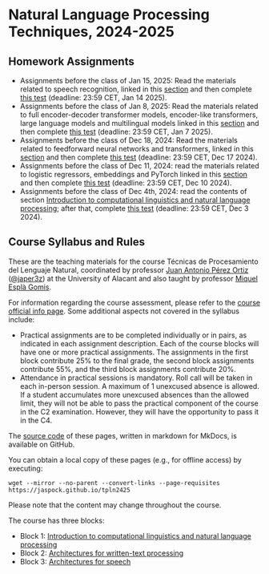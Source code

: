 # Natural Language Processing Techniques, 2024-2025

## Homework Assignments

<!--
- Assignments **before the class of Jan 19, 2025**: Read the materials related to speech recognition, linked in this [section](speech.md#contenidos-a-preparar-antes-de-la-sesion-del-19012025) and then complete [this test](https://forms.gle/woGk9hkmepMVkrg47) (deadline: 23:59 CET, Jan 18 2025).
- Assignments **before the class of Jan 17, 2025**: Read the materials related to full encoder-decoder transformer models, encoder-like transformers, large language models and multilingual models linked in this [section](text.md#contenidos-a-preparar-antes-de-la-sesion-del-17012025) and then complete [this test](https://forms.gle/GRK5SLc3STkup8at9) (deadline: 23:59 CET, Jan 16 2025).
- Assignments before the class of Jan 10, 2025: Read the materials related to embeddings, neural networks and transformers, linked in this [section](text.md#contenidos-a-preparar-antes-de-la-sesion-del-10012025) and then complete [this test](https://forms.gle/7KDwRtXcrpxsKjHp7) (deadline: 23:59 CET, Jan 9 2025).
- Assignments before the class of Dec 20, 2024: This class will have two parts taught by different teachers; therefore, your assignments will deal with two different topics. Firstly, read the new contents of section [_Introduction to computational linguistics and natural language processing_](cl.md); after that, complete [this test](https://forms.gle/ZkDWRSRSzB4p7Ugy7) and read the article "The Future of Computational Linguistics: On Beyond Alchemy" [here](https://www.frontiersin.org/articles/10.3389/frai.2021.625341/full) (Reading time: one hour and a half) (deadline: 23:59 CET, Dec 19 2024). Secondly, read the materials related to logistic regressors and PyTorch linked in this [section](text.md#contenidos-a-preparar-antes-de-la-sesion-del-20122024) and then complete [this test](https://forms.gle/V3U9MTHo7c9DNhkc6) (same deadline: 23:59 CET, Dec 19 2024).
-->
- Assignments before the class of Jan 15, 2025: Read the materials related to speech recognition, linked in this [section](speech.md#before-speech1) and then complete [this test](https://forms.gle/woGk9hkmepMVkrg47) (deadline: 23:59 CET, Jan 14 2025).
- Assignments before the class of Jan 8, 2025: Read the materials related to full encoder-decoder transformer models, encoder-like transformers, large language models and multilingual models linked in this [section](text.md#before-text3) and then complete [this test](https://forms.gle/GRK5SLc3STkup8at9) (deadline: 23:59 CET, Jan 7 2025).
- Assignments before the class of Dec 18, 2024: Read the materials related to feedforward neural networks and transformers, linked in this [section](text.md#before-text2) and then complete [this test](https://forms.gle/7KDwRtXcrpxsKjHp7) (deadline: 23:59 CET, Dec 17 2024).
- Assignments before the class of Dec 11, 2024: read the materials related to logistic regressors, embeddings and PyTorch linked in this [section](text.md#before-text1) and then complete [this test](https://forms.gle/V3U9MTHo7c9DNhkc6) (deadline: 23:59 CET, Dec 10 2024).
- Assignments before the class of Dec 4th, 2024: read the contents of section [Introduction to computational linguistics and natural language processing](cl.md); after that, complete [this test](https://forms.gle/LUySkd6MkHPPuP896) (deadline: 23:59 CET, Dec 3 2024).

## Course Syllabus and Rules

These are the teaching materials for the course Técnicas de Procesamiento del Lenguaje Natural, coordinated by professor [Juan Antonio Pérez Ortiz][japerez_url] ([@japer3z][japerez_twitter]) at the University of Alacant and also taught by professor [Miquel Esplà Gomis][miquel_url].

For information regarding the course assessment, please refer to the [course official info page][syllabus]. Some additional aspects not covered in the syllabus include:

[japerez_url]: https://cvnet.cpd.ua.es/curriculum-breve/es/perez-ortiz-juan-antonio/15404
[miquel_url]: https://cvnet.cpd.ua.es/curriculum-breve/es/espla-gomis-miquel/16262
[japerez_twitter]: https://twitter.com/japer3z
[syllabus]: https://cvnet.cpd.ua.es/Guia-Docente/GuiaDocente/Index?wcodest=D114&wcodasi=43505&wlengua=C&scaca=2024-25

- Practical assignments are to be completed individually or in pairs, as indicated in each assignment description. Each of the course blocks will have one or more practical assignments. The assignments in the first block contribute 25% to the final grade, the second block assignments contribute 55%, and the third block assignments contribute 20%.
- Attendance in practical sessions is mandatory. Roll call will be taken in each in-person session. A maximum of 1 unexcused absence is allowed. If a student accumulates more unexcused absences than the allowed limit, they will not be able to pass the practical component of the course in the C2 examination. However, they will have the opportunity to pass it in the C4.

The [source code][source] of these pages, written in markdown for MkDocs, is available on GitHub.

[source]: https://github.com/jaspock/tpln2425

You can obtain a local copy of these pages (e.g., for offline access) by executing:

    wget --mirror --no-parent --convert-links --page-requisites https://jaspock.github.io/tpln2425

Please note that the content may change throughout the course.

The course has three blocks:

* Block 1: [Introduction to computational linguistics and natural language processing](cl.md)
* Block 2: [Architectures for written-text processing](text.md)
* Block 3: [Architectures for speech](speech.md)
